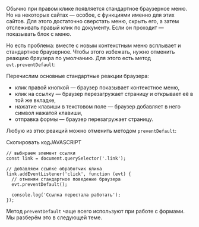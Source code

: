 

Обычно при правом клике появляется стандартное браузерное меню. Но на некоторых сайтах — особое, с функциями именно для этих сайтов. Для этого достаточно сверстать меню, скрыть его, а затем отслеживать правый клик по документу. Если он проходит — показывать блок с меню.

Но есть проблема: вместе с новым контекстным меню всплывает и стандартное браузерное. Чтобы этого избежать, нужно отменить реакцию браузера по умолчанию. Для этого есть метод `evt.preventDefault`:

Перечислим основные стандартные реакции браузера:

-   клик правой кнопкой — браузер показывает контекстное меню,
-   клик на ссылку — браузер перезагружает страницу и открывает её в той же вкладке,
-   нажатие клавиши в текстовом поле — браузер добавляет в него символ нажатой клавиши,
-   отправка формы — браузер перезагружает страницу.

Любую из этих реакций можно отменить методом `preventDefault`:

Скопировать кодJAVASCRIPT

```
// выбираем элемент ссылки
const link = document.querySelector('.link');

// добавляем ссылке обработчик клика
link.addEventListener('click', function (evt) {
  // отменям стандартное поведение браузера
  evt.preventDefault();

  console.log('Ссылка перестала работать');
}); 
```

Метод `preventDefault` чаще всего используют при работе с формами. Мы разберём это в следующей теме.